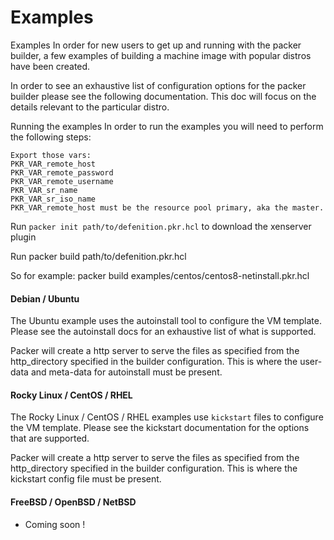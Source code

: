 # Examples

Examples
In order for new users to get up and running with the packer builder, a few examples of building a machine image with popular distros have been created.

In order to see an exhaustive list of configuration options for the packer builder please see the following documentation. This doc will focus on the details relevant to the particular distro.

Running the examples
In order to run the examples you will need to perform the following steps:

```
Export those vars:
PKR_VAR_remote_host
PKR_VAR_remote_password
PKR_VAR_remote_username
PKR_VAR_sr_name
PKR_VAR_sr_iso_name
PKR_VAR_remote_host must be the resource pool primary, aka the master.
```

Run `packer init path/to/defenition.pkr.hcl` to download the xenserver plugin

Run packer build  path/to/defenition.pkr.hcl

So for example: packer build  examples/centos/centos8-netinstall.pkr.hcl

#### Debian / Ubuntu

The Ubuntu example uses the autoinstall tool to configure the VM template. Please see the autoinstall docs for an exhaustive list of what is supported.

Packer will create a http server to serve the files as specified from the http_directory specified in the builder configuration. This is where the user-data and meta-data for autoinstall must be present.

#### Rocky Linux / CentOS / RHEL

The Rocky Linux / CentOS / RHEL examples use `kickstart` files to configure the VM template. Please see the kickstart documentation for the options that are supported.

Packer will create a http server to serve the files as specified from the http_directory specified in the builder configuration. This is where the kickstart config file must be present.

#### FreeBSD / OpenBSD / NetBSD

* Coming soon !